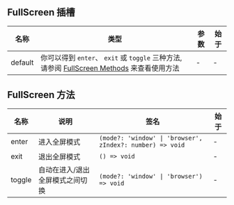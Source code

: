 ## FullScreen 插槽

| 名称    | 类型                                                                                                              | 参数 | 始于 |
| ------- | ----------------------------------------------------------------------------------------------------------------- | ---- | ---- |
| default | 你可以得到 `enter`、 `exit` 或 `toggle` 三种方法, 请参阅 [FullScreen Methods](#fullscreen-methods) 来查看使用方法 | -    | -    |

## FullScreen 方法

| 名称   | 说明                            | 签名                                                      | 始于 |
| ------ | ------------------------------- | --------------------------------------------------------- | ---- |
| enter  | 进入全屏模式                    | `(mode?: 'window' \| 'browser', zIndex?: number) => void` | -    |
| exit   | 退出全屏模式                    | `() => void`                                              | -    |
| toggle | 自动在进入/退出全屏模式之间切换 | `(mode?: 'window' \| 'browser') => void`                  | -    |
